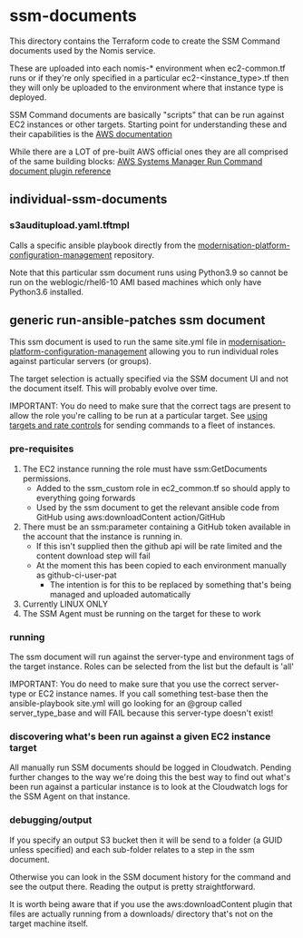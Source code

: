 # ssm-documents

This directory contains the Terraform code to create the SSM Command documents used by the Nomis service.

These are uploaded into each nomis-\* environment when ec2-common.tf runs or if they're only specified in a particular ec2-<instance_type>.tf then they will only be uploaded to the environment where that instance type is deployed.

SSM Command documents are basically "scripts" that can be run against EC2 instances or other targets. Starting point for understanding these and their capabilities is the [AWS documentation](https://docs.aws.amazon.com/systems-manager/latest/userguide/execute-remote-commands.html)

While there are a LOT of pre-built AWS official ones they are all comprised of the same building blocks: [AWS Systems Manager Run Command document plugin reference](https://docs.aws.amazon.com/systems-manager/latest/userguide/ssm-plugins.html)

## individual-ssm-documents

### s3auditupload.yaml.tftmpl

Calls a specific ansible playbook directly from the [modernisation-platform-configuration-management](https://github.com/ministryofjustice/modernisation-platform-configuration-management) repository.

Note that this particular ssm document runs using Python3.9 so cannot be run on the weblogic/rhel6-10 AMI based machines which only have Python3.6 installed.

## generic run-ansible-patches ssm document

This ssm document is used to run the same site.yml file in [modernisation-platform-configuration-management](https://github.com/ministryofjustice/modernisation-platform-configuration-management) allowing you to run individual roles against particular servers (or groups).

The target selection is actually specified via the SSM document UI and not the document itself. This will probably evolve over time.

IMPORTANT: You do need to make sure that the correct tags are present to allow the role you're calling to be run at a particular target. See [using targets and rate controls](https://docs.aws.amazon.com/systems-manager/latest/userguide/send-commands-multiple.html) for sending commands to a fleet of instances.

### pre-requisites

1. The EC2 instance running the role must have ssm:GetDocuments permissions.
   - Added to the ssm_custom role in ec2_common.tf so should apply to everything going forwards
   - Used by the ssm document to get the relevant ansible code from GitHub using aws:downloadContent action/GitHub
2. There must be an ssm:parameter containing a GitHub token available in the account that the instance is running in.
   - If this isn't supplied then the github api will be rate limited and the content download step will fail
   - At the moment this has been copied to each environment manually as github-ci-user-pat
     - The intention is for this to be replaced by something that's being managed and uploaded automatically
3. Currently LINUX ONLY
4. The SSM Agent must be running on the target for these to work

### running

The ssm document will run against the server-type and environment tags of the target instance.
Roles can be selected from the list but the default is 'all'

IMPORTANT: You do need to make sure that you use the correct server-type or EC2 instance names. If you call something test-base then the ansible-playbook site.yml
will go looking for an @group called server_type_base and will FAIL because this server-type doesn't exist! 
### discovering what's been run against a given EC2 instance target

All manually run SSM documents should be logged in Cloudwatch. Pending further changes to the way we're doing this the best way to find out what's been run against a particular instance is to look at the Cloudwatch logs for the SSM Agent on that instance.

### debugging/output

If you specify an output S3 bucket then it will be send to a folder (a GUID unless specified) and each sub-folder relates to a step in the ssm document.

Otherwise you can look in the SSM document history for the command and see the output there. Reading the output is pretty straightforward.

It is worth being aware that if you use the aws:downloadContent plugin that files are actually running from a downloads/ directory that's not on the target machine itself.
